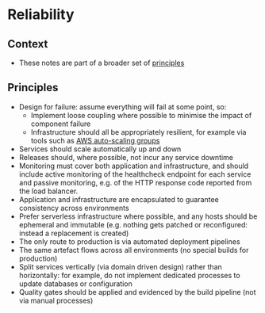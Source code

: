 # Reliability

## Context

* These notes are part of a broader set of [principles](../principles.md)

## Principles

* Design for failure: assume everything will fail at some point, so:
    * Implement loose coupling where possible to minimise the impact of component failure
    * Infrastructure should all be appropriately resilient, for example via tools such as [AWS auto-scaling groups](https://docs.aws.amazon.com/autoscaling/ec2/userguide/AutoScalingGroup.html)
* Services should scale automatically up and down
* Releases should, where possible, not incur any service downtime
* Monitoring must cover both application and infrastructure, and should include active monitoring of the healthcheck endpoint for each service and passive monitoring, e.g. of the HTTP response code reported from the load balancer.
* Application and infrastructure are encapsulated to guarantee consistency across environments
* Prefer serverless infrastructure where possible, and any hosts should be ephemeral and immutable (e.g. nothing gets patched or reconfigured: instead a replacement is created)
* The only route to production is via automated deployment pipelines
* The same artefact flows across all environments (no special builds for production)
* Split services vertically (via domain driven design) rather than horizontally: for example, do not implement dedicated processes to update databases or configuration
* Quality gates should be applied and evidenced by the build pipeline (not via manual processes)
